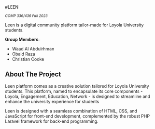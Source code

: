 #LEEN

<sub>_COMP 336/436 Fall 2023_</sub>

Leen is a digital community platform tailor-made for Loyola University students.

**Group Members**:
- Waad Al Abdulrhman
- Obaid Raza
- Christian Cooke


## About The Project

Leen platform comes as a creative solution tailored for Loyola University students. 
This platform, named to encapsulate its core components - Loyola, Engagement, Education, Network - is designed to streamline and enhance the university experience for students

Leen is designed with a seamless combination of HTML, CSS, and JavaScript for front-end development, complemented by the robust PHP Laravel framework for back-end programming.
